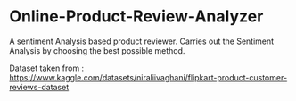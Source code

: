 # Online-Product-Review-Analyzer
A sentiment Analysis based product reviewer. Carries out the Sentiment Analysis by choosing the best possible method.

Dataset taken from : https://www.kaggle.com/datasets/niraliivaghani/flipkart-product-customer-reviews-dataset
